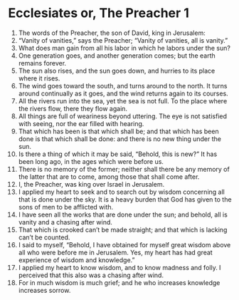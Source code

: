 ﻿
# Ecclesiates or, The Preacher 1
1. The words of the Preacher, the son of David, king in Jerusalem: 
2. “Vanity of vanities,” says the Preacher; “Vanity of vanities, all is vanity.” 
3. What does man gain from all his labor in which he labors under the sun? 
4. One generation goes, and another generation comes; but the earth remains forever. 
5. The sun also rises, and the sun goes down, and hurries to its place where it rises. 
6. The wind goes toward the south, and turns around to the north. It turns around continually as it goes, and the wind returns again to its courses. 
7. All the rivers run into the sea, yet the sea is not full. To the place where the rivers flow, there they flow again. 
8. All things are full of weariness beyond uttering. The eye is not satisfied with seeing, nor the ear filled with hearing. 
9. That which has been is that which shall be; and that which has been done is that which shall be done: and there is no new thing under the sun. 
10. Is there a thing of which it may be said, “Behold, this is new?” It has been long ago, in the ages which were before us. 
11. There is no memory of the former; neither shall there be any memory of the latter that are to come, among those that shall come after. 
12. I, the Preacher, was king over Israel in Jerusalem. 
13. I applied my heart to seek and to search out by wisdom concerning all that is done under the sky. It is a heavy burden that God has given to the sons of men to be afflicted with. 
14. I have seen all the works that are done under the sun; and behold, all is vanity and a chasing after wind. 
15. That which is crooked can’t be made straight; and that which is lacking can’t be counted. 
16. I said to myself, “Behold, I have obtained for myself great wisdom above all who were before me in Jerusalem. Yes, my heart has had great experience of wisdom and knowledge.” 
17. I applied my heart to know wisdom, and to know madness and folly. I perceived that this also was a chasing after wind. 
18. For in much wisdom is much grief; and he who increases knowledge increases sorrow. 
